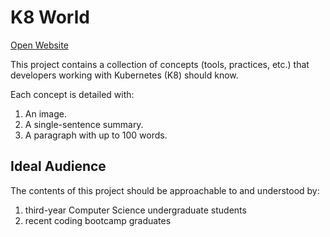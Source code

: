 # K8 World

[Open Website](https://nimjay.github.io/k8-world/)

This project contains a collection of concepts (tools, practices, etc.) that developers working with Kubernetes (K8) should know.

Each concept is detailed with:
1. An image.
2. A single-sentence summary.
3. A paragraph with up to 100 words.

## Ideal Audience

The contents of this project should be approachable to and understood by:
1. third-year Computer Science undergraduate students
2. recent coding bootcamp graduates
